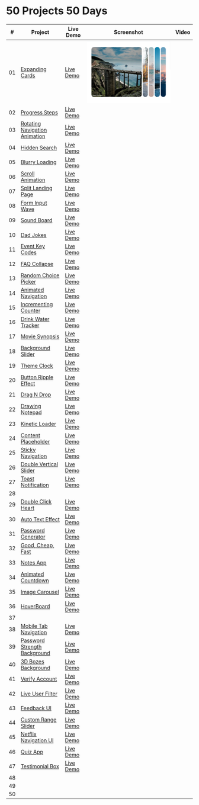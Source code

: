 ﻿# 50 Projects 50 Days

|  #  | Project                                                                                                                                     | Live Demo                                                                                                                                                              | Screenshot                                                              | Video |
| :-: | ------------------------------------------------------------------------------------------------------------------------------------------- | ---------------------------------------------------------------------------------------------------------------------------------------------------------------------- | ----------------------------------------------------------------------- | ----- |
| 01  | [Expanding Cards](https://github.com/mtran36/50projects50days-2024/tree/main/day_one_to_nine/day_1_expandingCards)                          | [Live Demo](https://htmlpreview.github.io/?https://github.com/mtran36/50projects50days-2024/blob/main/day_one_to_nine/day_1_expandingCards/index.html)                 | ![Day 1 - Expanding Cards](project_screenshots/day1_expandingCards.PNG) |       |
| 02  | [Progress Steps](https://github.com/mtran36/50projects50days-2024/tree/main/day_one_to_nine/day_2_progressSteps)                            | [Live Demo](https://htmlpreview.github.io/?https://github.com/mtran36/50projects50days-2024/blob/main/day_one_to_nine/day_2_progressSteps/index.html)                  |                                                                         |       |
| 03  | [Rotating Navigation Animation](https://github.com/mtran36/50projects50days-2024/tree/main/day_one_to_nine/day_3_rotateNavAnimation)        | [Live Demo](https://htmlpreview.github.io/?https://github.com/mtran36/50projects50days-2024/blob/main/day_one_to_nine/day_3_rotateNavAnimation/index.html)             |                                                                         |       |
| 04  | [Hidden Search](https://github.com/mtran36/50projects50days-2024/tree/main/day_one_to_nine/day_4_hiddenSearch)                              | [Live Demo](https://htmlpreview.github.io/?https://github.com/mtran36/50projects50days-2024/blob/main/day_one_to_nine/day_4_hiddenSearch/index.html)                   |                                                                         |       |
| 05  | [Blurry Loading](https://github.com/mtran36/50projects50days-2024/tree/main/day_one_to_nine/day_5_blurryLoading)                            | [Live Demo](https://htmlpreview.github.io/?https://github.com/mtran36/50projects50days-2024/blob/main/day_one_to_nine/day_5_blurryLoading/index.html)                  |                                                                         |       |
| 06  | [Scroll Animation](https://github.com/mtran36/50projects50days-2024/tree/main/day_one_to_nine/day_6_scrollAnimation)                        | [Live Demo](https://htmlpreview.github.io/?https://github.com/mtran36/50projects50days-2024/blob/main/day_one_to_nine/day_6_scrollAnimation/index.html)                |                                                                         |       |
| 07  | [Split Landing Page](https://github.com/mtran36/50projects50days-2024/tree/main/day_one_to_nine/day_7_splitLandingPage)                     | [Live Demo](https://htmlpreview.github.io/?https://github.com/mtran36/50projects50days-2024/blob/main/day_one_to_nine/day_7_splitLandingPage/index.html)               |                                                                         |       |
| 08  | [Form Input Wave](https://github.com/mtran36/50projects50days-2024/tree/main/day_one_to_nine/day_8_formInputWave)                           | [Live Demo](https://htmlpreview.github.io/?https://github.com/mtran36/50projects50days-2024/blob/main/day_one_to_nine/day_8_formInputWave/index.html)                  |                                                                         |       |
| 09  | [Sound Board](https://github.com/mtran36/50projects50days-2024/tree/main/day_one_to_nine/day_9_soundBoard)                                  | [Live Demo](https://htmlpreview.github.io/?https://github.com/mtran36/50projects50days-2024/blob/main/day_one_to_nine/day_9_soundBoard/index.html)                     |                                                                         |       |
| 10  | [Dad Jokes](https://github.com/mtran36/50projects50days-2024/tree/main/day_ten_to_nineteen/day_10_dadJokes)                                 | [Live Demo](https://htmlpreview.github.io/?https://github.com/mtran36/50projects50days-2024/blob/main/day_ten_to_nineteen/day_10_dadJokes/index.html)                  |                                                                         |       |
| 11  | [Event Key Codes](https://github.com/mtran36/50projects50days-2024/tree/main/day_ten_to_nineteen/day_11_eventKeyCodes)                      | [Live Demo](https://htmlpreview.github.io/?https://github.com/mtran36/50projects50days-2024/blob/main/day_ten_to_nineteen/day_11_eventKeyCodes/index.html)             |                                                                         |       |
| 12  | [FAQ Collapse](https://github.com/mtran36/50projects50days-2024/tree/main/day_ten_to_nineteen/day_12_faqCollapse)                           | [Live Demo](https://htmlpreview.github.io/?https://github.com/mtran36/50projects50days-2024/blob/main/day_ten_to_nineteen/day_12_faqCollapse/index.html)               |                                                                         |       |
| 13  | [Random Choice Picker](https://github.com/mtran36/50projects50days-2024/tree/main/day_ten_to_nineteen/day_13_randomChoice)                  | [Live Demo](https://htmlpreview.github.io/?https://github.com/mtran36/50projects50days-2024/blob/main/day_ten_to_nineteen/day_13_randomChoice/index.html)              |                                                                         |       |
| 14  | [Animated Navigation](https://github.com/mtran36/50projects50days-2024/tree/main/day_ten_to_nineteen/day_14_animatedNavigation)             | [Live Demo](https://htmlpreview.github.io/?https://github.com/mtran36/50projects50days-2024/blob/main/day_ten_to_nineteen/day_14_animatedNavigation/index.html)        |                                                                         |       |
| 15  | [Incrementing Counter](https://github.com/mtran36/50projects50days-2024/tree/main/day_ten_to_nineteen/day_15_incrementingCounter)           | [Live Demo](https://htmlpreview.github.io/?https://github.com/mtran36/50projects50days-2024/blob/main/day_ten_to_nineteen/day_15_incrementingCounter/index.html)       |                                                                         |       |
| 16  | [Drink Water Tracker](https://github.com/mtran36/50projects50days-2024/tree/main/day_ten_to_nineteen/day_16_drinkWaterTracker)              | [Live Demo](https://htmlpreview.github.io/?https://github.com/mtran36/50projects50days-2024/blob/main/day_ten_to_nineteen/day_16_drinkWaterTracker/index.html)         |                                                                         |       |
| 17  | [Movie Synopsis](https://github.com/mtran36/50projects50days-2024/tree/main/day_ten_to_nineteen/day_17_movieSynopsis)                       | [Live Demo](https://htmlpreview.github.io/?https://github.com/mtran36/50projects50days-2024/blob/main/day_ten_to_nineteen/day_17_movieSynopsis/index.html)             |                                                                         |       |
| 18  | [Background Slider](https://github.com/mtran36/50projects50days-2024/tree/main/day_ten_to_nineteen/day_18_backgroundSlider)                 | [Live Demo](https://htmlpreview.github.io/?https://github.com/mtran36/50projects50days-2024/blob/main/day_ten_to_nineteen/day_18_backgroundSlider/index.html)          |                                                                         |       |
| 19  | [Theme Clock](https://github.com/mtran36/50projects50days-2024/tree/main/day_ten_to_nineteen/day_19_themeClock)                             | [Live Demo](https://htmlpreview.github.io/?https://github.com/mtran36/50projects50days-2024/blob/main/day_ten_to_nineteen/day_19_themeClock/index.html)                |                                                                         |       |
| 20  | [Button Ripple Effect](https://github.com/mtran36/50projects50days-2024/tree/main/day_twenty_to_twentynine/day_20_buttonRippleEffect)       | [Live Demo](https://htmlpreview.github.io/?https://github.com/mtran36/50projects50days-2024/blob/main/day_twenty_to_twentynine/day_20_buttonRippleEffect/index.html)   |                                                                         |       |
| 21  | [Drag N Drop](https://github.com/mtran36/50projects50days-2024/tree/main/day_twenty_to_twentynine/day_21_dragNDrop)                         | [Live Demo](https://htmlpreview.github.io/?https://github.com/mtran36/50projects50days-2024/blob/main/day_twenty_to_twentynine/day_21_dragNDrop/index.html)            |                                                                         |       |
| 22  | [Drawing Notepad](https://github.com/mtran36/50projects50days-2024/tree/main/day_twenty_to_twentynine/day_22_drawingNotepad)                | [Live Demo](https://htmlpreview.github.io/?https://github.com/mtran36/50projects50days-2024/blob/main/day_twenty_to_twentynine/day_22_drawingNotepad/index.html)       |                                                                         |       |
| 23  | [Kinetic Loader](https://github.com/mtran36/50projects50days-2024/tree/main/day_twenty_to_twentynine/day_23_kineticLoader)                  | [Live Demo](https://htmlpreview.github.io/?https://github.com/mtran36/50projects50days-2024/blob/main/day_twenty_to_twentynine/day_23_kineticLoader/index.html)        |                                                                         |       |
| 24  | [Content Placeholder](https://github.com/mtran36/50projects50days-2024/tree/main/day_twenty_to_twentynine/day_24_contentPlaceholder)        | [Live Demo](https://htmlpreview.github.io/?https://github.com/mtran36/50projects50days-2024/blob/main/day_twenty_to_twentynine/day_24_contentPlaceholder/index.html)   |                                                                         |       |
| 25  | [Sticky Navigation](https://github.com/mtran36/50projects50days-2024/tree/main/day_twenty_to_twentynine/day_25_stickyNavigation)            | [Live Demo](https://htmlpreview.github.io/?https://github.com/mtran36/50projects50days-2024/blob/main/day_twenty_to_twentynine/day_25_stickyNavigation/index.html)     |                                                                         |       |
| 26  | [Double Vertical Slider](https://github.com/mtran36/50projects50days-2024/tree/main/day_twenty_to_twentynine/day_26_doubleVerticalSlider)   | [Live Demo](https://htmlpreview.github.io/?https://github.com/mtran36/50projects50days-2024/blob/main/day_twenty_to_twentynine/day_26_doubleVerticalSlider/index.html) |                                                                         |       |
| 27  | [Toast Notification](https://github.com/mtran36/50projects50days-2024/tree/main/day_twenty_to_twentynine/day_27_toastNotification)          | [Live Demo](https://htmlpreview.github.io/?https://github.com/mtran36/50projects50days-2024/blob/main/day_twenty_to_twentynine/day_27_toastNotification/index.html)    |                                                                         |       |
| 28  |                                                                                                                                             |                                                                                                                                                                        |                                                                         |       |
| 29  | [Double Click Heart](https://github.com/mtran36/50projects50days-2024/tree/main/day_twenty_to_twentynine/day_29_doubleClickHeart)           | [Live Demo](https://htmlpreview.github.io/?https://github.com/mtran36/50projects50days-2024/blob/main/day_twenty_to_twentynine/day_29_doubleClickHeart/index.html)     |                                                                         |       |
| 30  | [Auto Text Effect](https://github.com/mtran36/50projects50days-2024/tree/main/day_thirty_to_thirtynine/day_30_autoTextEffect)               | [Live Demo](https://htmlpreview.github.io/?https://github.com/mtran36/50projects50days-2024/blob/main/day_thirty_to_thirtynine/day_30_autoTextEffect/index.html)       |                                                                         |       |
| 31  | [Password Generator](https://github.com/mtran36/50projects50days-2024/tree/main/day_thirty_to_thirtynine/day_31_passwordGenerator)          | [Live Demo](https://htmlpreview.github.io/?https://github.com/mtran36/50projects50days-2024/blob/main/day_thirty_to_thirtynine/day_31_passwordGenerator/index.html)    |                                                                         |       |
| 32  | [Good, Cheap, Fast](https://github.com/mtran36/50projects50days-2024/tree/main/day_thirty_to_thirtynine/day_32_goodCheapFast)               | [Live Demo](https://htmlpreview.github.io/?https://github.com/mtran36/50projects50days-2024/blob/main/day_thirty_to_thirtynine/day_32_goodCheapFast/index.html)        |                                                                         |       |
| 33  | [Notes App](https://github.com/mtran36/50projects50days-2024/tree/main/day_thirty_to_thirtynine/day_33_notesApp)                            | [Live Demo](https://htmlpreview.github.io/?https://github.com/mtran36/50projects50days-2024/blob/main/day_thirty_to_thirtynine/day_33_notesApp/index.html)             |                                                                         |       |
| 34  | [Animated Countdown](https://github.com/mtran36/50projects50days-2024/tree/main/day_thirty_to_thirtynine/day_34_animatedCountdown)          | [Live Demo](https://htmlpreview.github.io/?https://github.com/mtran36/50projects50days-2024/blob/main/day_thirty_to_thirtynine/day_34_animatedCountdown/index.html)    |                                                                         |       |
| 35  | [Image Carousel](https://github.com/mtran36/50projects50days-2024/tree/main/day_thirty_to_thirtynine/day_35_imageCarousel)                  | [Live Demo](https://htmlpreview.github.io/?https://github.com/mtran36/50projects50days-2024/blob/main/day_thirty_to_thirtynine/day_35_imageCarousel/index.html)        |                                                                         |       |
| 36  | [HoverBoard](https://github.com/mtran36/50projects50days-2024/tree/main/day_thirty_to_thirtynine/day_36_hoverboard)                         | [Live Demo](https://htmlpreview.github.io/?https://github.com/mtran36/50projects50days-2024/blob/main/day_thirty_to_thirtynine/day_36_hoverboard/index.html)           |                                                                         |       |
| 37  |                                                                                                                                             |                                                                                                                                                                        |                                                                         |       |
| 38  | [Mobile Tab Navigation](https://github.com/mtran36/50projects50days-2024/tree/main/day_thirty_to_thirtynine/day_38_mobileTabNavigation)     | [Live Demo](https://htmlpreview.github.io/?https://github.com/mtran36/50projects50days-2024/blob/main/day_thirty_to_thirtynine/day_38_mobileTabNavigation/index.html)  |                                                                         |       |
| 39  | [Password Strength Background](https://github.com/mtran36/50projects50days-2024/tree/main/day_thirty_to_thirtynine/day_39_passwordStrength) | [Live Demo](https://htmlpreview.github.io/?https://github.com/mtran36/50projects50days-2024/blob/main/day_thirty_to_thirtynine/day_39_passwordStrength/index.html)     |                                                                         |       |
| 40  | [3D Bozes Background](https://github.com/mtran36/50projects50days-2024/tree/main/day_40_threeDBoxesBackground)                              | [Live Demo](https://htmlpreview.github.io/?https://github.com/mtran36/50projects50days-2024/blob/main/day_40_threeDBoxesBackground/index.html)                         |                                                                         |       |
| 41  | [Verify Account](https://github.com/mtran36/50projects50days-2024/tree/main/day_41_verifyAccount)                                           | [Live Demo](https://htmlpreview.github.io/?https://github.com/mtran36/50projects50days-2024/blob/main/day_41_verifyAccount/index.html)                                 |                                                                         |       |
| 42  | [Live User Filter](https://github.com/mtran36/50projects50days-2024/tree/main/day_42_liveUserFilter)                                        | [Live Demo](https://htmlpreview.github.io/?https://github.com/mtran36/50projects50days-2024/blob/main/day_42_liveUserFilter/index.html)                                |                                                                         |       |
| 43  | [Feedback UI](https://github.com/mtran36/50projects50days-2024/tree/main/day_43_feedbackUI)                                                 | [Live Demo](https://htmlpreview.github.io/?https://github.com/mtran36/50projects50days-2024/blob/main/day_43_feedbackUI/index.html)                                    |                                                                         |       |
| 44  | [Custom Range Slider](https://github.com/mtran36/50projects50days-2024/tree/main/day_44_customRangeSlider)                                  | [Live Demo](https://htmlpreview.github.io/?https://github.com/mtran36/50projects50days-2024/blob/main/day_44_customRangeSlider/index.html)                             |                                                                         |       |
| 45  | [Netflix Navigation UI](https://github.com/mtran36/50projects50days-2024/tree/main/day_45_netflixNavUI)                                     | [Live Demo](https://htmlpreview.github.io/?https://github.com/mtran36/50projects50days-2024/blob/main/day_45_netflixNavUI/index.html)                                  |                                                                         |       |
| 46  | [Quiz App](https://github.com/mtran36/50projects50days-2024/tree/main/day_46_quizApp)                                                       | [Live Demo](https://htmlpreview.github.io/?https://github.com/mtran36/50projects50days-2024/blob/main/day_46_quizApp/index.html)                                       |                                                                         |       |
| 47  | [Testimonial Box](https://github.com/mtran36/50projects50days-2024/tree/main/day_47_testimonialBox)                                         | [Live Demo](https://htmlpreview.github.io/?https://github.com/mtran36/50projects50days-2024/blob/main/day_47_testimonialBox/index.html)                                |                                                                         |       |
| 48  |                                                                                                                                             |                                                                                                                                                                        |                                                                         |       |
| 49  |                                                                                                                                             |                                                                                                                                                                        |                                                                         |       |
| 50  |                                                                                                                                             |                                                                                                                                                                        |                                                                         |       |
